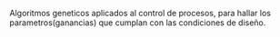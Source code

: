 Algoritmos geneticos aplicados al control de procesos, para hallar los parametros(ganancias) que cumplan con las condiciones de diseño.